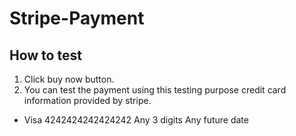 # Stripe-Payment

## How to test

1. Click buy now button.
2. You can test the payment using this testing purpose credit card information provided by stripe.
- Visa	4242424242424242	Any 3 digits	Any future date
